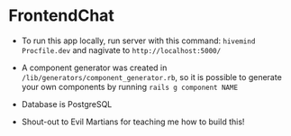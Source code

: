 # FrontendChat

* To run this app locally, run server with this command: `hivemind Procfile.dev` and nagivate to `http://localhost:5000/`

* A component generator was created in `/lib/generators/component_generator.rb`, so it is possible to generate
your own components by running `rails g component NAME`

* Database is PostgreSQL

* Shout-out to Evil Martians for teaching me how to build this!

